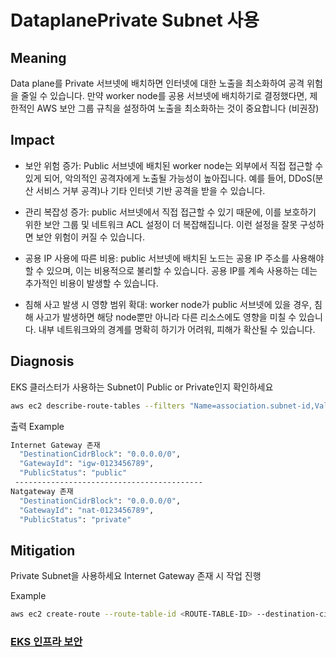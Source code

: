 # **DataplanePrivate Subnet 사용**

## Meaning
Data plane를 Private 서브넷에 배치하면 인터넷에 대한 노출을 최소화하여 공격 위험을 줄일 수 있습니다. 만약 worker node를 공용 서브넷에 배치하기로 결정했다면, 제한적인 AWS 보안 그룹 규칙을 설정하여 노출을 최소화하는 것이 중요합니다 (비권장)

## Impact
- 보안 위험 증가: Public 서브넷에 배치된 worker node는 외부에서 직접 접근할 수 있게 되어, 악의적인 공격자에게 노출될 가능성이 높아집니다. 예를 들어, DDoS(분산 서비스 거부 공격)나 기타 인터넷 기반 공격을 받을 수 있습니다.

- 관리 복잡성 증가: public 서브넷에서 직접 접근할 수 있기 때문에, 이를 보호하기 위한 보안 그룹 및 네트워크 ACL 설정이 더 복잡해집니다. 이런 설정을 잘못 구성하면 보안 위험이 커질 수 있습니다.

- 공용 IP 사용에 따른 비용: public 서브넷에 배치된 노드는 공용 IP 주소를 사용해야 할 수 있으며, 이는 비용적으로 불리할 수 있습니다. 공용 IP를 계속 사용하는 데는 추가적인 비용이 발생할 수 있습니다.

- 침해 사고 발생 시 영향 범위 확대: worker node가 public 서브넷에 있을 경우, 침해 사고가 발생하면 해당 node뿐만 아니라 다른 리소스에도 영향을 미칠 수 있습니다. 내부 네트워크와의 경계를 명확히 하기가 어려워, 피해가 확산될 수 있습니다.

## Diagnosis
EKS 클러스터가 사용하는 Subnet이 Public or Private인지 확인하세요

``` bash
aws ec2 describe-route-tables --filters "Name=association.subnet-id,Values=$(aws eks describe-cluster --name eks-checklist --query 'cluster.resourcesVpcConfig.subnetIds' --output text | tr '\t' ',')" | jq -r '.RouteTables[] | {RouteTableId, Routes: .Routes[] | select(.DestinationCidrBlock == "0.0.0.0/0") } | {RouteTableId, DestinationCidrBlock: .Routes.DestinationCidrBlock, GatewayId: (if .Routes.GatewayId then .Routes.GatewayId else .Routes.NatGatewayId end), PublicStatus: (if .Routes.GatewayId and (.Routes.GatewayId | test("^igw-")) then "public" elif .Routes.NatGatewayId then "private" else "private" end)}'
```

출력 Example
```bash
Internet Gateway 존재
  "DestinationCidrBlock": "0.0.0.0/0",
  "GatewayId": "igw-0123456789",
  "PublicStatus": "public"
 ------------------------------------------ 
Natgateway 존재
  "DestinationCidrBlock": "0.0.0.0/0",
  "GatewayId": "nat-0123456789",
  "PublicStatus": "private"
```


## Mitigation
Private Subnet을 사용하세요
Internet Gateway 존재 시 작업 진행

Example
```bash
aws ec2 create-route --route-table-id <ROUTE-TABLE-ID> --destination-cidr-block 0.0.0.0/0 --nat-gateway-id <NAT-GATEWAY-ID>
```

### [EKS 인프라 보안](https://docs.aws.amazon.com/eks/latest/best-practices/protecting-the-infrastructure.html)